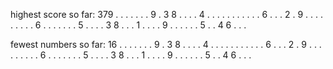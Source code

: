 highest score so far:
379
. . . . . . . 9 .
3 8 . . . . 4 . .
. . . . . . . . .
6 . . . 2 . 9 . .
. . . . . . . 6 .
. . . . . . 5 . .
. . 3 8 . . . 1 .
. . . 9 . . . . .
. 5 . . 4 6 . . .

fewest numbers so far:
16
. . . . . . . 9 .
3 8 . . . . 4 . .
. . . . . . . . .
6 . . . 2 . 9 . .
. . . . . . . 6 .
. . . . . . 5 . .
. . 3 8 . . . 1 .
. . . 9 . . . . .
. 5 . . 4 6 . . .